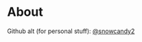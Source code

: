 # About

Github alt (for personal stuff): <a href="//github.com/snowcandy1">@snowcandy2</a>

<!---
- 👋 Hi, I’m @snowcandy2
- 👀 I’m interested in ...
- 🌱 I’m currently learning ...
- 💞️ I’m looking to collaborate on ...
- 📫 How to reach me ...


snowcandy2/snowcandy2 is a ✨ special ✨ repository because its `README.md` (this file) appears on your GitHub profile.
You can click the Preview link to take a look at your changes.
--->
